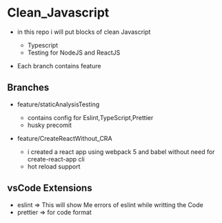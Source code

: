 <!-- @format -->

# Clean_Javascript

- in this repo i will put blocks of clean Javascript
  - Typescript
  - Testing for NodeJS and ReactJS


- Each branch contains feature

## Branches

- feature/staticAnalysisTesting
  - contains config for Eslint,TypeScript,Prettier
  - husky precomit
  
- feature/CreateReactWithout_CRA
  - i created a react app using webpack 5 and babel without need for create-react-app cli
  - hot reload support

## vsCode Extensions

- eslint => This will show Me errors of eslint while writting the Code
- prettier => for code format

